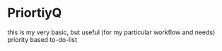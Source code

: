 # PriortiyQ
this is my very basic, but useful (for my particular workflow and needs) priority based to-do-list
